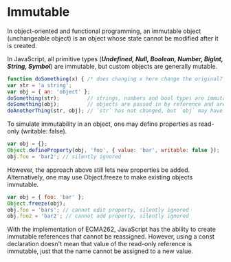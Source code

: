 # Immutable

In object-oriented and functional programming, an immutable object (unchangeable object) is an object whose state cannot be modified after it is created.

In JavaScript, all primitive types (***Undefined, Null, Boolean, Number, BigInt, String, Symbol***) are immutable, but custom objects are generally mutable.

```js
function doSomething(x) { /* does changing x here change the original? */ };
var str = 'a string';
var obj = { an: 'object' };
doSomething(str);         // strings, numbers and bool types are immutable, function gets a copy
doSomething(obj);         // objects are passed in by reference and are mutable inside function
doAnotherThing(str, obj); // `str` has not changed, but `obj` may have.
```
To simulate immutability in an object, one may define properties as read-only (writable: false).

```js
var obj = {};
Object.defineProperty(obj, 'foo', { value: 'bar', writable: false });
obj.foo = 'bar2'; // silently ignored
```

However, the approach above still lets new properties be added. Alternatively, one may use Object.freeze to make existing objects immutable.

```js
var obj = { foo: 'bar' };
Object.freeze(obj);
obj.foo = 'bars'; // cannot edit property, silently ignored
obj.foo2 = 'bar2'; // cannot add property, silently ignored
```

With the implementation of ECMA262, JavaScript has the ability to create immutable references that cannot be reassigned. However, using a const declaration doesn't mean that value of the read-only reference is immutable, just that the name cannot be assigned to a new value.
